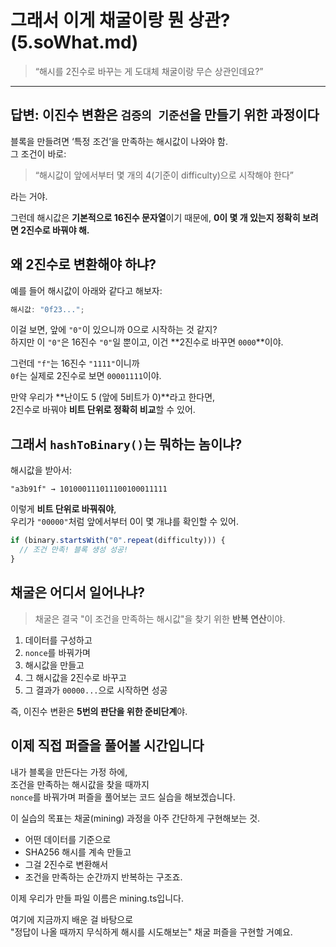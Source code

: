 # 그래서 이게 채굴이랑 뭔 상관? (5.soWhat.md)

> “해시를 2진수로 바꾸는 게 도대체 채굴이랑 무슨 상관인데요?”

---

## 답변: 이진수 변환은 `검증의 기준선`을 만들기 위한 과정이다

블록을 만들려면 ‘특정 조건’을 만족하는 해시값이 나와야 함.  
그 조건이 바로:

> “해시값이 앞에서부터 몇 개의 4(기준이 difficulty)으로 시작해야 한다”

라는 거야.

그런데 해시값은 **기본적으로 16진수 문자열**이기 때문에, **0이 몇 개 있는지 정확히 보려면 2진수로 바꿔야 해.**

## 왜 2진수로 변환해야 하냐?

예를 들어 해시값이 아래와 같다고 해보자:

```ts
해시값: "0f23...";
```

이걸 보면, 앞에 `"0"`이 있으니까 0으로 시작하는 것 같지?  
하지만 이 `"0"`은 16진수 `"0"`일 뿐이고, 이건 **2진수로 바꾸면 `0000`**이야.

그런데 `"f"`는 16진수 `"1111"`이니까  
`0f`는 실제로 2진수로 보면 `00001111`이야.

만약 우리가 **난이도 5 (앞에 5비트가 0)**라고 한다면,  
2진수로 바꿔야 **비트 단위로 정확히 비교**할 수 있어.

## 그래서 `hashToBinary()`는 뭐하는 놈이냐?

해시값을 받아서:

```
"a3b91f" → 101000111011100100011111
```

이렇게 **비트 단위로 바꿔줘야**,  
우리가 `"00000"`처럼 앞에서부터 0이 몇 개냐를 확인할 수 있어.

```ts
if (binary.startsWith("0".repeat(difficulty))) {
  // 조건 만족! 블록 생성 성공!
}
```

## 채굴은 어디서 일어나냐?

> 채굴은 결국 "이 조건을 만족하는 해시값"을 찾기 위한 **반복 연산**이야.

1. 데이터를 구성하고
2. `nonce`를 바꿔가며
3. 해시값을 만들고
4. 그 해시값을 2진수로 바꾸고
5. 그 결과가 `00000...`으로 시작하면 성공

즉, 이진수 변환은 **5번의 판단을 위한 준비단계**야.

## 이제 직접 퍼즐을 풀어볼 시간입니다

내가 블록을 만든다는 가정 하에,  
조건을 만족하는 해시값을 찾을 때까지  
`nonce`를 바꿔가며 퍼즐을 풀어보는 코드 실습을 해보겠습니다.

이 실습의 목표는 채굴(mining) 과정을 아주 간단하게 구현해보는 것.

- 어떤 데이터를 기준으로
- SHA256 해시를 계속 만들고
- 그걸 2진수로 변환해서
- 조건을 만족하는 순간까지 반복하는 구조죠.

이제 우리가 만들 파일 이름은 mining.ts입니다.

여기에 지금까지 배운 걸 바탕으로  
"정답이 나올 때까지 무식하게 해시를 시도해보는" 채굴 퍼즐을 구현할 거예요.
